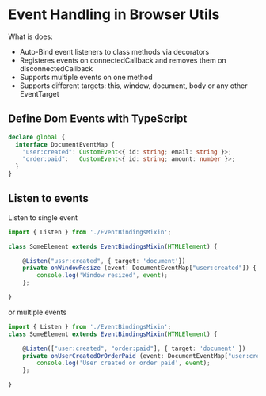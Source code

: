 # Event Handling in Browser Utils

What is does:
- Auto-Bind event listeners to class methods via decorators
- Registeres events on connectedCallback and removes them on disconnectedCallback
- Supports multiple events on one method
- Supports different targets: this, window, document, body or any other EventTarget

## Define Dom Events with TypeScript

```ts
declare global {
  interface DocumentEventMap {
    "user:created": CustomEvent<{ id: string; email: string }>;
    "order:paid":   CustomEvent<{ id: string; amount: number }>;
  }
}
```


## Listen to events


Listen to single event
```ts
import { Listen } from './EventBindingsMixin';

class SomeElement extends EventBindingsMixin(HTMLElement) {

    @Listen("ussr:created", { target: 'document'})
    private onWindowResize (event: DocumentEventMap["user:created"]) {
        console.log('Window resized', event);
    };

}
```

or multiple events
```ts
import { Listen } from './EventBindingsMixin';
class SomeElement extends EventBindingsMixin(HTMLElement) {

    @Listen(["user:created", "order:paid"], { target: 'document' })
    private onUserCreatedOrOrderPaid (event: DocumentEventMap["user:created"] | DocumentEventMap["order:paid"]) {
        console.log('User created or order paid', event);
    };

}
```